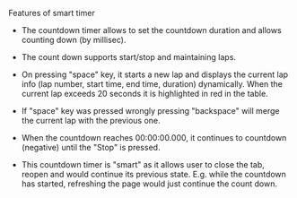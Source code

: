 Features of smart timer

* The countdown timer allows to set the countdown duration and allows counting down (by millisec). 

* The count down supports start/stop and maintaining laps.

* On pressing "space" key, it starts a new lap and displays the current lap info (lap number, start time, end time, duration) dynamically. When the current lap exceeds 20 seconds   it is highlighted in red in the table. 

* If "space" key was pressed wrongly pressing "backspace" will merge the current lap with the previous one.

* When the countdown reaches 00:00:00.000, it continues to countdown (negative) until the "Stop" is pressed.

* This countdown timer is "smart" as it allows user to close the tab, reopen and would continue its previous state. E.g. while the countdown has started, refreshing the page would   just continue the count down.
